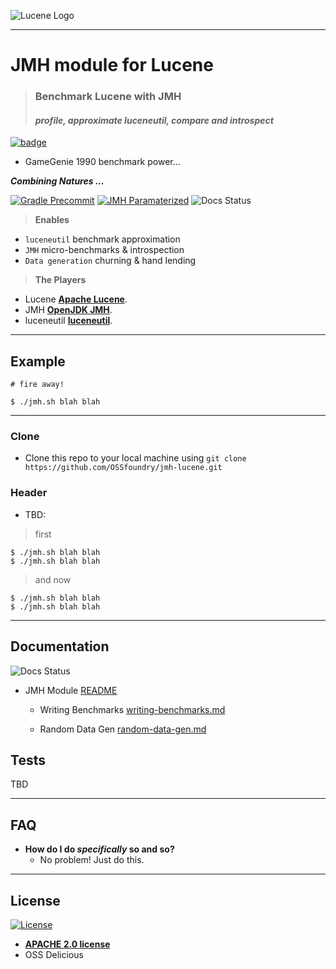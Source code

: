 <!--
    Licensed to the Apache Software Foundation (ASF) under one or more
    contributor license agreements.  See the NOTICE file distributed with
    this work for additional information regarding copyright ownership.
    The ASF licenses this file to You under the Apache License, Version 2.0
    the "License"); you may not use this file except in compliance with
    the License.  You may obtain a copy of the License at

        http://www.apache.org/licenses/LICENSE-2.0

    Unless required by applicable law or agreed to in writing, software
    distributed under the License is distributed on an "AS IS" BASIS,
    WITHOUT WARRANTIES OR CONDITIONS OF ANY KIND, either express or implied.
    See the License for the specific language governing permissions and
    limitations under the License.
 -->
![Lucene Logo](https://lucene.apache.org/theme/images/lucene/lucene_logo_green_300.png?v=0e493d7a) 

---

# JMH module for Lucene

> ### Benchmark Lucene with JMH
> #### _profile, approximate luceneutil, compare and introspect_


[![badge](https://img.shields.io/badge/lucene-JMH-blue?style=for-the-badge&logo=appveyor)]()

- GameGenie 1990 benchmark power...

***Combining Natures ...***



[![Gradle Precommit](https://github.com/OSSfoundry/jmh-lucene/actions/workflows/gradle-precommit.yml/badge.svg)](https://github.com/OSSfoundry/jmh-lucene/actions/workflows/gradle-precommit.yml) [![JMH Paramaterized](https://github.com/mettallan/jmh-lucene/actions/workflows/jmh.yml/badge.svg)](https://github.com/mettallan/jmh-lucene/actions/workflows/jmh.yml) ![Docs Status](https://img.shields.io/badge/cool--factor-100%25-blue)



> **Enables**

- `luceneutil` benchmark approximation
- `JMH` micro-benchmarks & introspection
- `Data generation` churning & hand lending

> **The Players**

- Lucene <a href="http://recordit.co/" target="_blank">**Apache Lucene**</a>.
- JMH <a href="https://github.com/chjj/ttystudio" target="_blank">**OpenJDK JMH**</a>.
- luceneutil <a href="https://github.com/chjj/ttystudio" target="_blank">**luceneutil**</a>.


---

## Example

```shell
# fire away!

$ ./jmh.sh blah blah
```

---

### Clone

- Clone this repo to your local machine using `git clone https://github.com/OSSfoundry/jmh-lucene.git`

### Header

- TBD:

> first

```shell
$ ./jmh.sh blah blah
$ ./jmh.sh blah blah
```

> and now

```shell
$ ./jmh.sh blah blah
$ ./jmh.sh blah blah
```

---

## Documentation

![Docs Status](https://img.shields.io/badge/in--progress-10%25-blue)

* JMH Module [README](lucene/jmh/README.md)

  * Writing Benchmarks [writing-benchmarks.md](lucene/jmh/docs/writing-benchmarks.md)

  * Random Data Gen [random-data-gen.md](lucene/jmh/docs/random-data-gen.md)

## Tests

TBD


---

## FAQ

- **How do I do *specifically* so and so?**
    - No problem! Just do this.



---

## License

[![License](http://img.shields.io/:license-Apache2.0-blue.svg?style=flat-square)](http://badges.mit-license.org)

- **[APACHE 2.0 license](https://opensource.org/licenses/Apache-2.0)**
- OSS Delicious
